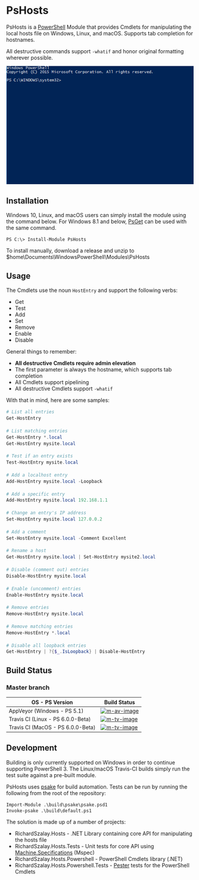# PsHosts

PsHosts is a [PowerShell](https://github.com/PowerShell/PowerShell) Module that provides Cmdlets for manipulating the local hosts file on Windows, Linux, and macOS. Supports tab completion for hostnames.

All destructive commands support `-whatif` and honor original formatting wherever possible.

![PsHosts in action](img/demo.gif?raw=true)

## Installation

Windows 10, Linux, and macOS users can simply install the module using the command below. For Windows 8.1 and below, [PsGet](http://psget.net/) can be used with the same command.

    PS C:\> Install-Module PsHosts

To install manually, download a release and unzip to $home\Documents\WindowsPowerShell\Modules\PsHosts

## Usage

The Cmdlets use the noun `HostEntry` and support the following verbs:

* Get
* Test
* Add
* Set
* Remove
* Enable
* Disable

General things to remember:

* **All destructive Cmdlets require admin elevation**
* The first parameter is always the hostname, which supports tab completion
* All Cmdlets support pipelining
* All destructive Cmdlets support `-whatif`

With that in mind, here are some samples:

```PowerShell
# List all entries
Get-HostEntry

# List matching entries
Get-HostEntry *.local
Get-HostEntry mysite.local

# Test if an entry exists
Test-HostEntry mysite.local

# Add a localhost entry
Add-HostEntry mysite.local -Loopback

# Add a specific entry
Add-HostEntry mysite.local 192.168.1.1

# Change an entry's IP address
Set-HostEntry mysite.local 127.0.0.2

# Add a comment
Set-HostEntry mysite.local -Comment Excellent

# Rename a host
Get-HostEntry mysite.local | Set-HostEntry mysite2.local

# Disable (comment out) entries
Disable-HostEntry mysite.local

# Enable (uncomment) entries
Enable-HostEntry mysite.local

# Remove entries
Remove-HostEntry mysite.local

# Remove matching entries
Remove-HostEntry *.local

# Disable all loopback entries
Get-HostEntry | ?{$_.IsLoopback} | Disable-HostEntry
```

## Build Status

### Master branch

|         OS - PS Version             |          Build Status        |
|-------------------------------------|------------------------------|
| AppVeyor (Windows - PS 5.1)         | [![m-av-image][]][m-av-site] |
| Travis CI (Linux - PS 6.0.0-Beta)  | [![m-tv-image][]][m-tv-site] |
| Travis CI (MacOS - PS 6.0.0-Beta)  | [![m-tv-image][]][m-tv-site] |

[m-av-image]: https://ci.appveyor.com/api/projects/status/cyaxgxjgwnmehyrg/branch/master?svg=true
[m-av-site]: https://ci.appveyor.com/project/richardszalay/pshosts/branch/master
[m-tv-image]: https://api.travis-ci.org/richardszalay/pshosts.svg?branch=master
[m-tv-image]: https://travis-ci.org/PowerShell/PowerShellGet.svg?branch
[m-tv-site]: https://travis-ci.org/richardszalay/pshosts

## Development

Building is only currently supported on Windows in order to continue supporting PowerShell 3. The Linux/macOS Travis-CI builds simply run the test suite against a pre-built module.

PsHosts uses [psake](https://github.com/psake/psake) for build automation. Tests can be run by running the following from the root of the repository:

```
Import-Module .\build\psake\psake.psd1
Invoke-psake .\build\default.ps1
```

The solution is made up of a number of projects:

* RichardSzalay.Hosts - .NET Library containing core API for manipulating the hosts file
* RichardSzalay.Hosts.Tests - Unit tests for core API using [Machine.Specifications](https://github.com/machine/machine.specifications) (Mspec)
* RichardSzalay.Hosts.Powershell - PowerShell Cmdlets library (.NET)
* RichardSzalay.Hosts.Powershell.Tests - [Pester](https://github.com/pester/Pester) tests for the PowerShell Cmdlets
